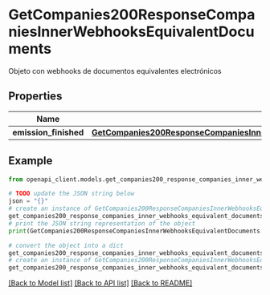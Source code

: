 # GetCompanies200ResponseCompaniesInnerWebhooksEquivalentDocuments

Objeto con webhooks de documentos equivalentes electrónicos

## Properties

Name | Type | Description | Notes
------------ | ------------- | ------------- | -------------
**emission_finished** | [**GetCompanies200ResponseCompaniesInnerWebhooksEquivalentDocumentsEmissionFinished**](GetCompanies200ResponseCompaniesInnerWebhooksEquivalentDocumentsEmissionFinished.md) |  | [optional] 

## Example

```python
from openapi_client.models.get_companies200_response_companies_inner_webhooks_equivalent_documents import GetCompanies200ResponseCompaniesInnerWebhooksEquivalentDocuments

# TODO update the JSON string below
json = "{}"
# create an instance of GetCompanies200ResponseCompaniesInnerWebhooksEquivalentDocuments from a JSON string
get_companies200_response_companies_inner_webhooks_equivalent_documents_instance = GetCompanies200ResponseCompaniesInnerWebhooksEquivalentDocuments.from_json(json)
# print the JSON string representation of the object
print(GetCompanies200ResponseCompaniesInnerWebhooksEquivalentDocuments.to_json())

# convert the object into a dict
get_companies200_response_companies_inner_webhooks_equivalent_documents_dict = get_companies200_response_companies_inner_webhooks_equivalent_documents_instance.to_dict()
# create an instance of GetCompanies200ResponseCompaniesInnerWebhooksEquivalentDocuments from a dict
get_companies200_response_companies_inner_webhooks_equivalent_documents_from_dict = GetCompanies200ResponseCompaniesInnerWebhooksEquivalentDocuments.from_dict(get_companies200_response_companies_inner_webhooks_equivalent_documents_dict)
```
[[Back to Model list]](../README.md#documentation-for-models) [[Back to API list]](../README.md#documentation-for-api-endpoints) [[Back to README]](../README.md)


